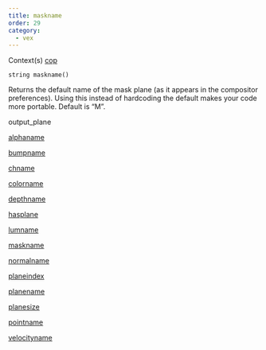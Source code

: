 ```yaml
---
title: maskname
order: 29
category:
  - vex
---
```


Context(s)
[cop](../contexts/cop.html)

`string maskname()`

Returns the default name of the mask plane (as it appears in the
compositor preferences). Using this instead of hardcoding the default
makes your code more portable. Default is “M”.

output_plane

[alphaname](alphaname.html)

[bumpname](bumpname.html)

[chname](chname.html)

[colorname](colorname.html)

[depthname](depthname.html)

[hasplane](hasplane.html)

[lumname](lumname.html)

[maskname](maskname.html)

[normalname](normalname.html)

[planeindex](planeindex.html)

[planename](planename.html)

[planesize](planesize.html)

[pointname](pointname.html)

[velocityname](velocityname.html)
